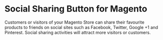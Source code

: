 # Social Sharing Button for Magento

Customers or visitors of your Magento Store can share their favourite products
to friends on social sites such as Facebook, Twitter, Google +1 and Pinterest.
Social sharing activities will attract more visitors or customers.